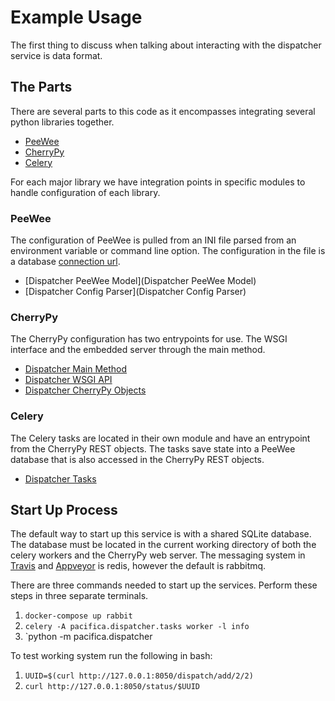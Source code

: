 # Example Usage

The first thing to discuss when talking about interacting with the
dispatcher service is data format.

## The Parts

There are several parts to this code as it encompasses
integrating several python libraries together.

 * [PeeWee](http://docs.peewee-orm.com/en/latest/)
 * [CherryPy](https://cherrypy.org/)
 * [Celery](http://www.celeryproject.org/)

For each major library we have integration points in
specific modules to handle configuration of each library.

### PeeWee

The configuration of PeeWee is pulled from an INI file parsed
from an environment variable or command line option. The
configuration in the file is a database
[connection url](http://docs.peewee-orm.com/en/latest/peewee/database.html#connecting-using-a-database-url).

 * [Dispatcher PeeWee Model](Dispatcher PeeWee Model)
 * [Dispatcher Config Parser](Dispatcher Config Parser)

### CherryPy

The CherryPy configuration has two entrypoints for use. The
WSGI interface and the embedded server through the main
method.

 * [Dispatcher Main Method](pacifica.dispatcher.__main__)
 * [Dispatcher WSGI API](pacifica.dispatcher.wsgi)
 * [Dispatcher CherryPy Objects](pacifica.dispatcher.rest)

### Celery

The Celery tasks are located in their own module and have
an entrypoint from the CherryPy REST objects. The tasks
save state into a PeeWee database that is also accessed
in the CherryPy REST objects.

 * [Dispatcher Tasks](pacifica.dispatcher.tasks)

## Start Up Process

The default way to start up this service is with a shared
SQLite database. The database must be located in the
current working directory of both the celery workers and
the CherryPy web server. The messaging system in
[Travis](https://github.com/pacifica/pacifica-dispatcher/blob/master/.travis.yml)
and
[Appveyor](https://github.com/pacifica/pacifica-dispatcher/blob/master/appveyor.yml)
is redis, however the default is rabbitmq.

There are three commands needed to start up the services.
Perform these steps in three separate terminals.

 1. `docker-compose up rabbit`
 2. `celery -A pacifica.dispatcher.tasks worker -l info`
 3. `python -m pacifica.dispatcher

To test working system run the following in bash:

 1. `UUID=$(curl http://127.0.0.1:8050/dispatch/add/2/2)`
 2. `curl http://127.0.0.1:8050/status/$UUID`
